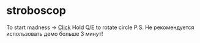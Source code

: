 # stroboscop
To start madness -> [Click](https://rawgit.com/meta1-heart/stroboscop/master/index.html)
Hold Q/E to rotate circle
P.S. Не рекомендуется использовать демо больше 3 минут!
